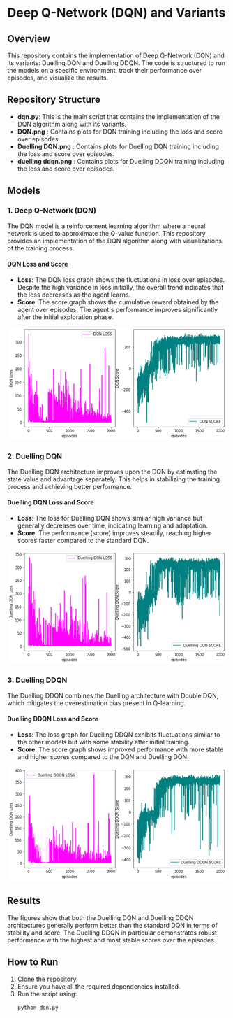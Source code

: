 # Deep Q-Network (DQN) and Variants
## Overview
This repository contains the implementation of Deep Q-Network (DQN) and its variants: Duelling DQN and Duelling DDQN. The code is structured to run the models on a specific environment, track their performance over episodes, and visualize the results.

## Repository Structure
- **dqn.py**: This is the main script that contains the implementation of the DQN algorithm along with its variants.
- **DQN.png** : Contains plots for DQN training including the loss and score over episodes.
- **Duelling DQN.png** : Contains plots for Duelling DQN training including the loss and score over episodes.
- **duelling ddqn.png** : Contains plots for Duelling DDQN training including the loss and score over episodes.

## Models

### 1. **Deep Q-Network (DQN)**

The DQN model is a reinforcement learning algorithm where a neural network is used to approximate the Q-value function. This repository provides an implementation of the DQN algorithm along with visualizations of the training process.

#### DQN Loss and Score

- **Loss**: The DQN loss graph shows the fluctuations in loss over episodes. Despite the high variance in loss initially, the overall trend indicates that the loss decreases as the agent learns.
- **Score**: The score graph shows the cumulative reward obtained by the agent over episodes. The agent's performance improves significantly after the initial exploration phase.

![DQN Loss and Score](./DQN.png)

### 2. **Duelling DQN**

The Duelling DQN architecture improves upon the DQN by estimating the state value and advantage separately. This helps in stabilizing the training process and achieving better performance.

#### Duelling DQN Loss and Score

- **Loss**: The loss for Duelling DQN shows similar high variance but generally decreases over time, indicating learning and adaptation.
- **Score**: The performance (score) improves steadily, reaching higher scores faster compared to the standard DQN.

![Duelling DQN Loss and Score](./Duelling%20DQN.png)

### 3. **Duelling DDQN**

The Duelling DDQN combines the Duelling architecture with Double DQN, which mitigates the overestimation bias present in Q-learning.

#### Duelling DDQN Loss and Score

- **Loss**: The loss graph for Duelling DDQN exhibits fluctuations similar to the other models but with some stability after initial training.
- **Score**: The score graph shows improved performance with more stable and higher scores compared to the DQN and Duelling DQN.

![Duelling DDQN Loss and Score](./duelling%20ddqn.png)

## Results

The figures show that both the Duelling DQN and Duelling DDQN architectures generally perform better than the standard DQN in terms of stability and score. The Duelling DDQN in particular demonstrates robust performance with the highest and most stable scores over the episodes.

## How to Run

1. Clone the repository.
2. Ensure you have all the required dependencies installed.
3. Run the script using:
   ```bash
   python dqn.py
